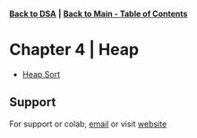 [**Back to DSA**](https://github.com/xanderbilla/LPU-Academics#readme) **|** [**Back to Main - Table of Contents**](https://github.com/xanderbilla/LPU-Academics#readme)

# Chapter 4 | Heap

- [Heap Sort](https://github.com/xanderbilla/LPU-Academics/blob/main/CSE%20205%20-%20DSA/Chapter%204%20-%20Heap/4_1-Heap_Sort.cpp)

## Support

For support or colab, [email](mailto:dev.xanderbilla@gmail.com) or visit [website](https://xanderbilla.com)
